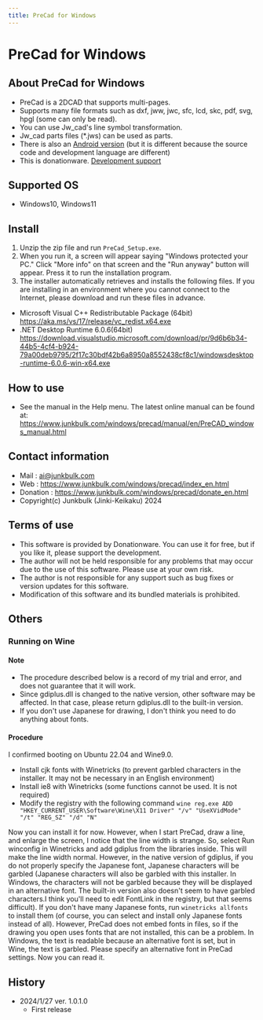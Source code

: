 ```yaml
---
title: PreCad for Windows
---
```

# PreCad for Windows

## About PreCad for Windows
- PreCad is a 2DCAD that supports multi-pages.
- Supports many file formats such as dxf, jww, jwc, sfc, lcd, skc, pdf, svg, hpgl (some can only be read).
- You can use Jw_cad's line symbol transformation.
- Jw_cad parts files (*.jws) can be used as parts.
- There is also an [Android version](https://play.google.com/store/apps/details?id=com.junkbulk.precad) (but it is different because the source code and development language are different)
- This is donationware. [Development support](https://www.junkbulk.com/windows/precad/donate_en.html)

## Supported OS
- Windows10, Windows11

## Install
1. Unzip the zip file and run `PreCad_Setup.exe`.
2. When you run it, a screen will appear saying "Windows protected your PC." Click "More info" on that screen and the "Run anyway" button will appear. Press it to run the installation program.
3. The installer automatically retrieves and installs the following files. If you are installing in an environment where you cannot connect to the Internet, please download and run these files in advance.
- Microsoft Visual C++ Redistributable Package (64bit)
https://aka.ms/vs/17/release/vc_redist.x64.exe
- .NET Desktop Runtime 6.0.6(64bit)
https://download.visualstudio.microsoft.com/download/pr/9d6b6b34-44b5-4cf4-b924-79a00deb9795/2f17c30bdf42b6a8950a8552438cf8c1/windowsdesktop-runtime-6.0.6-win-x64.exe


## How to use
- See the manual in the Help menu. The latest online manual can be found at:
https://www.junkbulk.com/windows/precad/manual/en/PreCAD_windows_manual.html

## Contact information
- Mail : <a href="mailto:ai@junkbulk.com?subject=PreCad">ai@junkbulk.com</a>
- Web : https://www.junkbulk.com/windows/precad/index_en.html
- Donation : https://www.junkbulk.com/windows/precad/donate_en.html
- Copyright(c) Junkbulk (Jinki-Keikaku) 2024


## Terms of use
- This software is provided by Donationware. You can use it for free, but if you like it, please support the development.
- The author will not be held responsible for any problems that may occur due to the use of this software. Please use at your own risk.
- The author is not responsible for any support such as bug fixes or version updates for this software.
- Modification of this software and its bundled materials is prohibited.

## Others

### Running on Wine
#### Note
- The procedure described below is a record of my trial and error, and does not guarantee that it will work.
- Since gdiplus.dll is changed to the native version, other software may be affected. In that case, please return gdiplus.dll to the built-in version.
- If you don't use Japanese for drawing, I don't think you need to do anything about fonts.

#### Procedure
I confirmed booting on Ubuntu 22.04 and Wine9.0.
- Install cjk fonts with Winetricks (to prevent garbled characters in the installer. It may not be necessary in an English environment)
- Install ie8 with Winetricks (some functions cannot be used. It is not required)
- Modify the registry with the following command
```wine reg.exe ADD "HKEY_CURRENT_USER\Software\Wine\X11 Driver" "/v" "UseXVidMode" "/t" "REG_SZ" "/d" "N"```

Now you can install it for now.
However, when I start PreCad, draw a line, and enlarge the screen, I notice that the line width is strange.
So, select Run winconfig in Winetricks and add gdiplus from the libraries inside. This will make the line width normal.
However, in the native version of gdiplus, if you do not properly specify the Japanese font, Japanese characters will be garbled (Japanese characters will also be garbled with this installer. In Windows, the characters will not be garbled because they will be displayed in an alternative font. The built-in version also doesn't seem to have garbled characters.I think you'll need to edit FontLink in the registry, but that seems difficult).
If you don't have many Japanese fonts, run `winetricks allfonts` to install them (of course, you can select and install only Japanese fonts instead of all).
However, PreCad does not embed fonts in files, so if the drawing you open uses fonts that are not installed, this can be a problem. In Windows, the text is readable because an alternative font is set, but in Wine, the text is garbled. Please specify an alternative font in PreCad settings. Now you can read it.
## History
- 2024/1/27 ver. 1.0.1.0
  - First release
